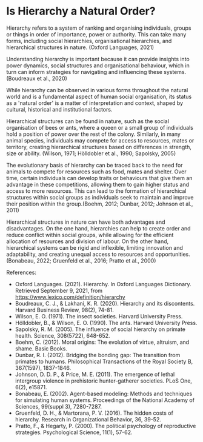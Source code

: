 # Is Hierarchy a Natural Order?

Hierarchy refers to a system of ranking and organising individuals, groups or things in order of importance, power or authority. This can take many forms, including social hierarchies, organisational hierarchies, and hierarchical structures in nature. (Oxford Languages, 2021)

Understanding hierarchy is important because it can provide insights into power dynamics, social structures and organisational behaviour, which in turn can inform strategies for navigating and influencing these systems. (Boudreaux et al., 2020)

While hierarchy can be observed in various forms throughout the natural world and is a fundamental aspect of human social organisation, its status as a 'natural order' is a matter of interpretation and context, shaped by cultural, historical and institutional factors.

Hierarchical structures can be found in nature, such as the social organisation of bees or ants, where a queen or a small group of individuals hold a position of power over the rest of the colony. Similarly, in many animal species, individuals may compete for access to resources, mates or territory, creating hierarchical structures based on differences in strength, size or ability. (Wilson, 1971; Hölldobler et al., 1990; Sapolsky, 2005)

The evolutionary basis of hierarchy can be traced back to the need for animals to compete for resources such as food, mates and shelter. Over time, certain individuals can develop traits or behaviours that give them an advantage in these competitions, allowing them to gain higher status and access to more resources. This can lead to the formation of hierarchical structures within social groups as individuals seek to maintain and improve their position within the group.(Boehm, 2012; Dunbar, 2012; Johnson et al., 2011)

Hierarchical structures in nature can have both advantages and disadvantages. On the one hand, hierarchies can help to create order and reduce conflict within social groups, while allowing for the efficient allocation of resources and division of labour. On the other hand, hierarchical systems can be rigid and inflexible, limiting innovation and adaptability, and creating unequal access to resources and opportunities. (Bonabeau, 2022; Gruenfeld et al., 2016; Pratto et al., 2000)



References:
- Oxford Languages. (2021). Hierarchy. In Oxford Languages Dictionary. Retrieved September 9, 2021, from https://www.lexico.com/definition/hierarchy
- Boudreaux, C. J., & Lakhani, K. R. (2020). Hierarchy and its discontents. Harvard Business Review, 98(2), 74-81.
- Wilson, E. O. (1971). The insect societies. Harvard University Press.
- Hölldobler, B., & Wilson, E. O. (1990). The ants. Harvard University Press.
- Sapolsky, R. M. (2005). The influence of social hierarchy on primate health. Science, 308(5722), 648-652.
- Boehm, C. (2012). Moral origins: The evolution of virtue, altruism, and shame. Basic Books.
- Dunbar, R. I. (2012). Bridging the bonding gap: The transition from primates to humans. Philosophical Transactions of the Royal Society B, 367(1597), 1837-1846.
- Johnson, D. D. P., & Price, M. E. (2011). The emergence of lethal intergroup violence in prehistoric hunter-gatherer societies. PLoS One, 6(2), e15871.
- Bonabeau, E. (2002). Agent-based modeling: Methods and techniques for simulating human systems. Proceedings of the National Academy of Sciences, 99(suppl 3), 7280-7287.
- Gruenfeld, D. H., & Martorana, P. V. (2016). The hidden costs of hierarchy. Research in Organizational Behavior, 36, 39-52.
- Pratto, F., & Hegarty, P. (2000). The political psychology of reproductive strategies. Psychological Science, 11(1), 57-62.
